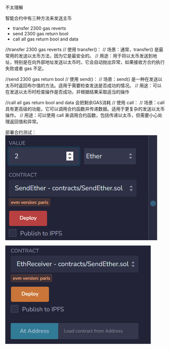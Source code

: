 不太理解

智能合约中有三种方法来发送主币

- transfer 2300 gas reverts 
- send 2300 gas return bool
- call  all gas return bool and data 


//transfer 2300 gas reverts 
// 使用 transfer()：
// 场景：通常，transfer() 是最常用的发送以太币方法，因为它是最安全的。
// 用途：用于将以太币发送到地址，特别是在向外部地址发送以太币时。它会自动抛出异常，如果接收方合约执行失败或者 gas 不足。

//send 2300 gas return bool
// 使用 send()：
// 场景：send() 是一种在发送以太币时返回布尔值的方法。适用于需要检查发送是否成功的情况。
// 用途：可以在发送以太币时检查操作是否成功，并根据结果采取适当的操作

//call  all gas return bool and data 会把剩余GAS消耗
// 使用 call：
// 场景：call 具有更高级的功能，它可以调用合约函数并传递数据。适用于更复杂的发送以太币操作。
// 用途：可以使用 call 来调用合约函数，包括传递以太币，但需要小心处理返回值和异常。





部署合约测试：
![image-20231127154735601](assets\image-20231127154735601.png)

![image-20231127154756180](assets\image-20231127154756180.png)